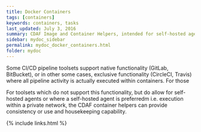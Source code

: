 ```yaml
---
title: Docker Containers
tags: [containers]
keywords: containers, tasks
last_updated: July 3, 2016
summary: CDAF Image and Container Helpers, intended for self-hosted agents.
sidebar: mydoc_sidebar
permalink: mydoc_docker_containers.html
folder: mydoc
---
```


Some CI/CD pipeline toolsets support native functionality (GitLab, BitBucket), or in other some cases, exclusive functionality (CircleCI, Travis) where all pipeline activity is actually executed within containers. For those 

For toolsets which do not support this functionality, but do allow for self-hosted agents or where a self-hosted agent is preferredm i.e. execution within a private network, the CDAF container helpers can provide consistency or use and housekeeping capability.

{% include links.html %}
